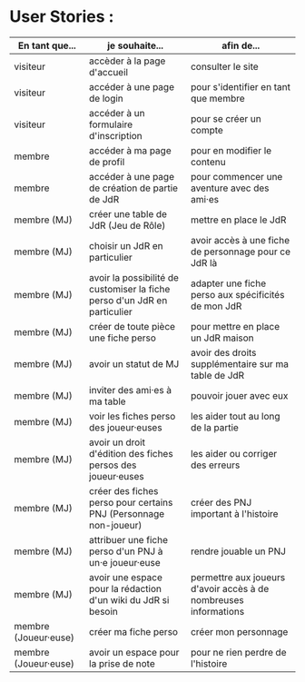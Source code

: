 # User Stories :

| En tant que... | je souhaite... | afin de... |
| -------------- | -------------- | ---------- |
|visiteur|accèder à la page d'accueil|consulter le site|
|visiteur|accéder à une page de login|pour s'identifier en tant que membre|
|visiteur|accéder à un formulaire d'inscription|pour se créer un compte|
|membre|accéder à ma page de profil|pour en modifier le contenu|
|membre|accéder à une page de création de partie de JdR|pour commencer une aventure avec des ami·es|
|membre (MJ)|créer une table de JdR (Jeu de Rôle)|mettre en place le JdR|
|membre (MJ)|choisir un JdR en particulier|avoir accès à une fiche de personnage pour ce JdR là|
|membre (MJ)|avoir la possibilité de customiser la fiche perso d'un JdR en particulier|adapter une fiche perso aux spécificités de mon JdR|
|membre (MJ)|créer de toute pièce une fiche perso|pour mettre en place un JdR maison|
|membre (MJ)|avoir un statut de MJ|avoir des droits supplémentaire sur ma table de JdR|
|membre (MJ)|inviter des ami·es à ma table|pouvoir jouer avec eux|
|membre (MJ)|voir les fiches perso des joueur·euses|les aider tout au long de la partie|
|membre (MJ)|avoir un droit d'édition des fiches persos des joueur·euses |les aider ou corriger des erreurs|
|membre (MJ)|créer des fiches perso pour certains PNJ (Personnage non-joueur)|créer des PNJ important à l'histoire|
|membre (MJ)|attribuer une fiche perso d'un PNJ à un·e joueur·euse|rendre jouable un PNJ|
|membre (MJ)|avoir une espace pour la rédaction d'un wiki du JdR si besoin|permettre aux joueurs d'avoir accès à de nombreuses informations|
|membre (Joueur·euse)|créer ma fiche perso|créer mon personnage|
|membre (Joueur·euse)|avoir un espace pour la prise de note|pour ne rien perdre de l'histoire|